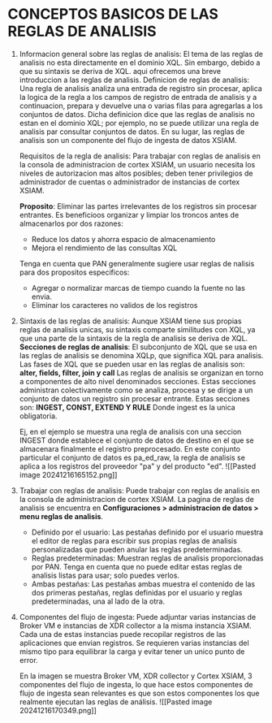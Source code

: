 # CONCEPTOS BASICOS DE LAS REGLAS DE ANALISIS
1. Informacion general sobre las reglas de analisis: El tema de las reglas de analisis no esta directamente en el dominio XQL. Sin embargo, debido a que su sintaxis se deriva de XQL. aqui ofrecemos una breve introduccion a las reglas de analisis.
   Definicion de reglas de analisis: Una regla de analisis analiza una entrada de registro sin procesar, aplica la logica de la regla a los campos de registro de entrada de analisis y a continuacion, prepara y devuelve una o varias filas para agregarlas a los conjuntos de datos. Dicha definicion dice que las reglas de analisis no estan en el dominio XQL; por ejemplo, no se puede utilizar una regla de analisis par consultar conjuntos de datos. En su lugar, las reglas de analisis son un componente del flujo de ingesta de datos XSIAM.
   
   Requisitos de la regla de analisis: Para trabajar con reglas de analisis en la consola de administracion de cortex XSIAM, un usuario necesita los niveles de autorizacion mas altos posibles; deben tener privilegios de administrador de cuentas o administrador de instancias de cortex XSIAM.
   
   **Proposito**: Eliminar las partes irrelevantes de los registros sin procesar entrantes. Es beneficioos organizar y limpiar los troncos antes de almacenarlos por dos razones:
   - Reduce los datos y ahorra espacio de almacenamiento
   - Mejora el rendimiento de las consultas XQL
     
    Tenga en cuenta que PAN generalmente sugiere usar reglas de nalisis para dos propositos especificos:
    - Agregar o normalizar marcas de tiempo cuando la fuente no las envia.
    - Eliminar los caracteres no validos de los registros

2. Sintaxis de las reglas de analisis: Aunque XSIAM tiene sus propias reglas de analisis unicas, su sintaxis comparte similitudes con XQL, ya que una parte de la sintaxis de la regla de analisis se deriva de XQL.
   **Secciones de reglas de analisis**: El subconjunto de XQL que se usa en las reglas de analisis se denomina XQLp, que significa XQL para analisis. Las fases de XQL que se pueden usar en las reglas de analisis son: **alter, fields, filter, join y call**
   Las reglas de analisis se organizan en torno a componentes de alto nivel denominados secciones. Estas secciones administran colectivamente como se analiza, procesa y se dirige a un conjunto de datos un registro sin procesar entrante. Estas secciones son: **INGEST, CONST, EXTEND Y RULE** Donde ingest es la unica obligatoria.
   
   Ej, en el ejemplo se muestra una regla de analisis con una seccion INGEST donde establece el conjunto de datos de destino en el que se almacenara finalmente el registro preprocesado. En este conjunto particular el conjunto de datos es pa_ed_raw, la regla de analisis se aplica a los registros del proveedor "pa" y del producto "ed".
   ![[Pasted image 20241216165152.png]]
   
3. Trabajar con reglas de analisis: Puede trabajar con reglas de analisis en la consola de administracion de cortex XSIAM. La pagina de reglas de analisis se encuentra en **Configuraciones > administracion de datos > menu reglas de analisis**.
   
   - Definido por el usuario: Las pestañas definido por el usuario muestra el editor de reglas para escribir sus propias reglas de analisis personalizadas que pueden anular las reglas predeterminadas.
   - Reglas predeterminadas: Muestran reglas de analisis proporcionadas por PAN. Tenga en cuenta que no puede editar estas reglas de analisis listas para usar; solo puedes verlos.
   - Ambas pestañas: Las pestañas ambas muestra el contenido de las dos primeras pestañas, reglas definidas por el usuario y reglas predeterminadas, una al lado de la otra.

4. Componentes del flujo de ingesta: Puede adjuntar varias instancias de Broker VM e instancias de XDR collector a la misma instancia XSIAM. Cada una de estas instancias puede recopilar registros de las aplicaciones que envian registros. Se requieren varias instancias del mismo tipo para equilibrar la carga y evitar tener un unico punto de error.
   
   En la imagen se muestra Broker VM, XDR collector y Cortex XSIAM, 3 componentes del flujo de ingesta, lo que hace estos componentes de flujo de ingesta sean relevantes es que son estos componentes los que realmente ejecutan las reglas de análisis.
   ![[Pasted image 20241216170349.png]]
   
   